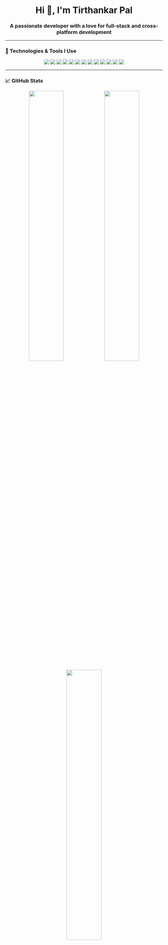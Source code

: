 <h1 align="center">Hi 👋, I'm Tirthankar Pal</h1>
<h3 align="center">A passionate developer with a love for full-stack and cross-platform development</h3>

---

### 🚀 Technologies & Tools I Use

<p align="center">
  <img src="https://img.shields.io/badge/C++-00599C?style=for-the-badge&logo=c%2B%2B&logoColor=white"/>
  <img src="https://img.shields.io/badge/C-00599C?style=for-the-badge&logo=c&logoColor=white"/>
  <img src="https://img.shields.io/badge/Java-ED8B00?style=for-the-badge&logo=java&logoColor=white"/>
  <img src="https://img.shields.io/badge/Dart-0175C2?style=for-the-badge&logo=dart&logoColor=white"/>
  <img src="https://img.shields.io/badge/Flutter-02569B?style=for-the-badge&logo=flutter&logoColor=white"/>
  <img src="https://img.shields.io/badge/JavaScript-F7DF1E?style=for-the-badge&logo=javascript&logoColor=black"/>
  <img src="https://img.shields.io/badge/Node.js-339933?style=for-the-badge&logo=nodedotjs&logoColor=white"/>
  <img src="https://img.shields.io/badge/Express.js-000000?style=for-the-badge&logo=express&logoColor=white"/>
  <img src="https://img.shields.io/badge/HTML5-E34F26?style=for-the-badge&logo=html5&logoColor=white"/>
  <img src="https://img.shields.io/badge/CSS3-1572B6?style=for-the-badge&logo=css3&logoColor=white"/>
  <img src="https://img.shields.io/badge/Tailwind_CSS-38B2AC?style=for-the-badge&logo=tailwind-css&logoColor=white"/>
  <img src="https://img.shields.io/badge/MongoDB-4EA94B?style=for-the-badge&logo=mongodb&logoColor=white"/>
  <img src="https://img.shields.io/badge/Firebase-FFCA28?style=for-the-badge&logo=firebase&logoColor=black"/>
</p>

---

### 📈 GitHub Stats

<p align="center">
  <img src="https://github-readme-stats.vercel.app/api?username=Tirthankarpal&show_icons=true&theme=radical&count_private=true" width="47%" />
  <img src="https://github-readme-streak-stats.herokuapp.com?user=Tirthankarpal&theme=radical&date_format=M%20j%5B%2C%20Y%5D" width="47%"/>
</p>

<p align="center">
  <img src="https://github-readme-stats.vercel.app/api/top-langs/?username=Tirthankarpal&layout=compact&theme=radical" width="47%"/>
</p>

---

### 🏆 Trophies & Badges

<p align="center">
  <img src="https://github-profile-trophy.vercel.app/?username=Tirthankarpal&theme=radical&no-frame=true&row=1&margin-w=20" />
</p>

---

### 📊 Contribution Graph

<p align="center">
  <img src="https://github-readme-activity-graph.vercel.app/graph?username=Tirthankarpal&theme=radical" alt="GitHub Contribution Graph"/>
</p>

---

### 📫 Let's Connect

<p align="center">
  <a href="mailto:tirthankarpal846@gmail.com"><img src="https://img.shields.io/badge/Email-D14836?style=for-the-badge&logo=gmail&logoColor=white"/></a>
  <a href="https://www.linkedin.com/in/tirthankar-pal-003929281/"><img src="https://img.shields.io/badge/LinkedIn-0A66C2?style=for-the-badge&logo=linkedin&logoColor=white"/></a>
</p>

---

_✨ Always learning and building cool stuff!_

<p align="center">
  <img src="https://komarev.com/ghpvc/?username=Tirthankarpal&label=Profile%20views&color=0e75b6&style=flat" alt="Tirthankarpal" />
</p>

<!---
Tirthankarpal/Tirthankarpal is a ✨ special ✨ repository because its `README.md` (this file) appears on your GitHub profile.
You can click the Preview link to take a look at your changes.
--->
